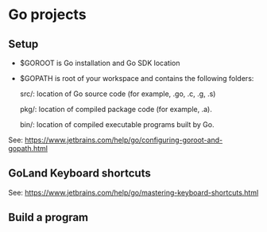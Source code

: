 # Go projects

## Setup
- $GOROOT is Go installation and Go SDK location
- $GOPATH is root of your workspace and contains the following folders:

    src/: location of Go source code (for example, .go, .c, .g, .s)
    
    pkg/: location of compiled package code (for example, .a).
    
    bin/: location of compiled executable programs built by Go.
    

See: https://www.jetbrains.com/help/go/configuring-goroot-and-gopath.html


## GoLand Keyboard shortcuts
See: https://www.jetbrains.com/help/go/mastering-keyboard-shortcuts.html

## Build a program

